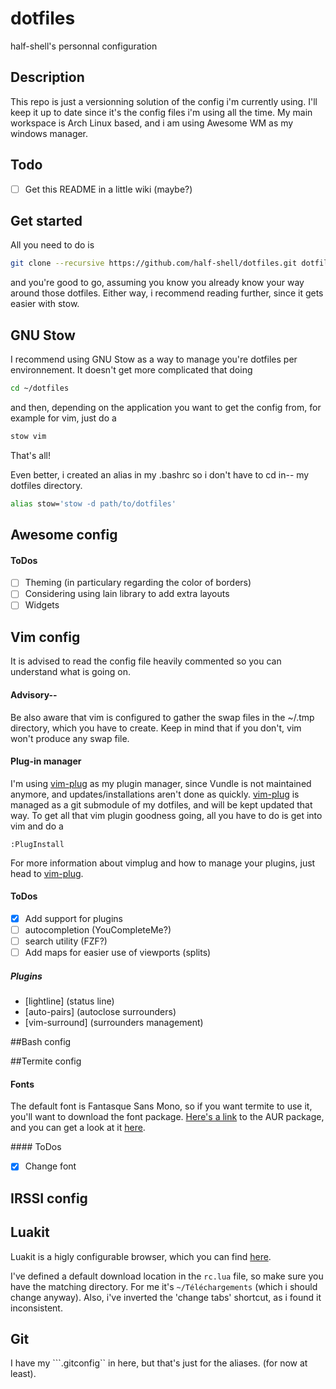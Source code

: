# dotfiles
half-shell's personnal configuration

## Description
This repo is just a versionning solution of the config i'm currently using. I'll keep it
up to date since it's the config files i'm using all the time. My main workspace is Arch Linux based, and i am using Awesome WM as my windows manager.

## Todo
* [ ] Get this README in a little wiki (maybe?)

## Get started
All you need to do is
```bash
git clone --recursive https://github.com/half-shell/dotfiles.git dotfiles/
```
and you're good to go, assuming you know you already know your way around those dotfiles. Either way, i recommend reading further, since it gets easier with stow.

## GNU Stow
I recommend using GNU Stow as a way to manage you're dotfiles per environnement. It doesn't get more complicated that doing
```bash
cd ~/dotfiles
```
and then, depending on the application you want to get the config from, for example for vim, just do a
```bash
stow vim
```
That's all!

Even better, i created an alias in my .bashrc so i don't have to cd in--  my dotfiles directory.
```bash
alias stow='stow -d path/to/dotfiles'
```

## Awesome config
#### ToDos
* [ ] Theming (in particulary regarding the color of borders)
* [ ] Considering using lain library to add extra layouts
* [ ] Widgets

## Vim config
It is advised to read the config file heavily commented so you can understand what is going on.
#### Advisory-- 
Be also aware that vim is configured to gather the swap files in the ~/.tmp directory, which you have to create. Keep in mind that if you don't, vim won't produce any swap file.
#### Plug-in manager
I'm using [vim-plug] as my plugin manager, since Vundle is not maintained anymore, and updates/installations aren't done as quickly.
[vim-plug] is managed as a git submodule of my dotfiles, and  will be kept updated that way.
To get all that vim plugin goodness going, all you have to do is get into vim and do a 
```
:PlugInstall
```
For more information about vimplug and how to manage your plugins, just head to [vim-plug].
#### ToDos
* [x] Add support for plugins
* [ ] autocompletion (YouCompleteMe?)
* [ ] search utility (FZF?)
* [ ] Add maps for easier use of viewports (splits)

##### Plugins
* [lightline] (status line)
* [auto-pairs] (autoclose surrounders)
* [vim-surround] (surrounders management)

##Bash config

##Termite config
#### Fonts
The default font is Fantasque Sans Mono, so if you want termite to use it, you'll want to download the font package. [Here's a link][aur-font] to the AUR package, and you can get a look at it [here][fontlibrary].

#### ToDos
* [x] Change font 

## IRSSI config

## Luakit
Luakit is a higly configurable browser, which you can find [here][luakit].

I've defined a default download location in the ```rc.lua``` file, so make sure you have the matching directory. For me it's ```~/Téléchargements``` (which i should change anyway).
Also, i've inverted the 'change tabs' shortcut, as i found it inconsistent.

## Git
I have my ```.gitconfig`` in here, but that's just for the aliases. (for now at least).

[vim-plug]: https://github.com/junegunn/vim-plug
[aur-font]: https://aur.archlinux.org/packages/ttf-fantasque-sans
[fontlibrary]: https://fontlibrary.org/en/font/fantasque-sans-mono
[luakit]: http://mason-larobina.github.io/luakit
